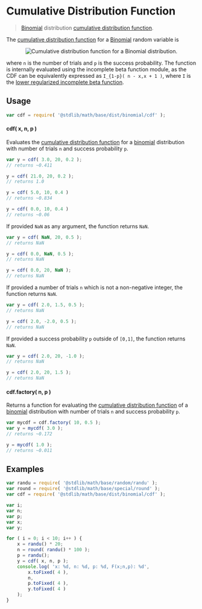 Cumulative Distribution Function
===

> [Binomial][binomial] distribution [cumulative distribution function][cdf].

<!-- <intro> -->

The [cumulative distribution function][cdf] for a [Binomial][binomial] random variable is

<!-- <equation class="equation" label="eq:cdf" align="center" raw="F(x;n,p) = \sum_{i=0}^{\lfloor x \rfloor} {n\choose i}p^i(1-p)^{n-i}" alt="Cumulative distribution function for a Binomial distribution."> -->

<div class="equation" align="center" data-raw-text="F(x;n,p) = \sum_{i=0}^{\lfloor x \rfloor} {n\choose i}p^i(1-p)^{n-i}" data-equation="eq:cdf">
    <img src="" alt="Cumulative distribution function for a Binomial distribution.">
    <br>
</div>

<!-- </equation> -->

where `n` is the number of trials and `p` is the success probability. The function is internally evaluated using the incomplete beta function module, as the CDF can be equivalently expressed as `I_{1-p}( n - x,x + 1 )`, where `I` is the [lower regularized incomplete beta function][incomplete-beta].

<!-- </intro> -->

<!-- <usage> -->

## Usage
``` javascript
var cdf = require( '@stdlib/math/base/dist/binomial/cdf' );
```

#### cdf( x, n, p )

Evaluates the [cumulative distribution function][cdf] for a [binomial][binomial] distribution with number of trials `n` and success probability `p`.

``` javascript
var y = cdf( 3.0, 20, 0.2 );
// returns ~0.411

y = cdf( 21.0, 20, 0.2 );
// returns 1.0

y = cdf( 5.0, 10, 0.4 )
// returns ~0.834

y = cdf( 0.0, 10, 0.4 )
// returns ~0.06
```

If provided `NaN` as any argument, the function returns `NaN`.

``` javascript
var y = cdf( NaN, 20, 0.5 );
// returns NaN

y = cdf( 0.0, NaN, 0.5 );
// returns NaN

y = cdf( 0.0, 20, NaN );
// returns NaN
```

If provided a number of trials `n` which is not a non-negative integer, the function returns `NaN`.

``` javascript
var y = cdf( 2.0, 1.5, 0.5 );
// returns NaN

y = cdf( 2.0, -2.0, 0.5 );
// returns NaN
```

If provided a success probability `p` outside of `[0,1]`, the function returns `NaN`.

``` javascript
var y = cdf( 2.0, 20, -1.0 );
// returns NaN

y = cdf( 2.0, 20, 1.5 );
// returns NaN
```

#### cdf.factory( n, p )

Returns a function for evaluating the [cumulative distribution function][cdf] of a [binomial][binomial] distribution with number of trials `n` and success probability `p`.

``` javascript
var mycdf = cdf.factory( 10, 0.5 );
var y = mycdf( 3.0 );
// returns ~0.172

y = mycdf( 1.0 );
// returns ~0.011
```

<!-- </usage> -->

<!-- <examples> -->

## Examples

``` javascript
var randu = require( '@stdlib/math/base/random/randu' );
var round = require( '@stdlib/math/base/special/round' );
var cdf = require( '@stdlib/math/base/dist/binomial/cdf' );

var i;
var n;
var p;
var x;
var y;

for ( i = 0; i < 10; i++ ) {
    x = randu() * 20;
    n = round( randu() * 100 );
    p = randu();
    y = cdf( x, n, p );
    console.log( 'x: %d, n: %d, p: %d, F(x;n,p): %d',
        x.toFixed( 4 ),
        n,
        p.toFixed( 4 ),
        y.toFixed( 4 )
    );
}
```

<!-- </examples> -->


<!-- <links> -->

[binomial]: https://en.wikipedia.org/wiki/Binomial_distribution
[cdf]: https://en.wikipedia.org/wiki/Cumulative_distribution_function
[incomplete-beta]: https://en.wikipedia.org/wiki/Beta_function#Incomplete_beta_function

<!-- </links> -->
